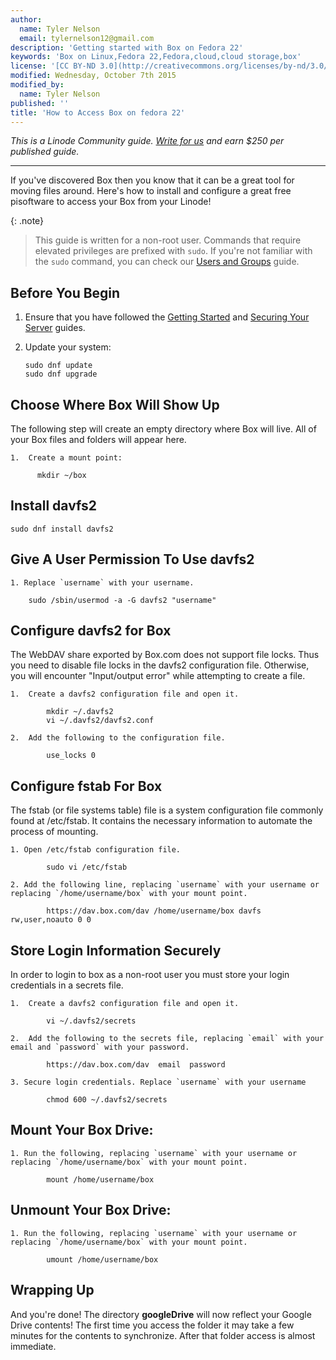 ```yaml
---
author:
  name: Tyler Nelson
  email: tylernelson12@gmail.com
description: 'Getting started with Box on Fedora 22'
keywords: 'Box on Linux,Fedora 22,Fedora,cloud,cloud storage,box'
license: '[CC BY-ND 3.0](http://creativecommons.org/licenses/by-nd/3.0/us/)'
modified: Wednesday, October 7th 2015
modified_by:
  name: Tyler Nelson
published: ''
title: 'How to Access Box on fedora 22'
---
```


*This is a Linode Community guide. [Write for us](/docs/contribute) and earn $250 per published guide.*

<hr>

If you've discovered Box then you know that it can be a great tool for moving files around.  Here's how to install and configure a great free pisoftware to access your Box from your Linode!

{: .note}
>
>This guide is written for a non-root user. Commands that require elevated privileges are prefixed with `sudo`. If you're not familiar with the `sudo` command, you can check our [Users and Groups](/docs/tools-reference/linux-users-and-groups) guide.

## Before You Begin

1.  Ensure that you have followed the [Getting Started](/docs/getting-started) and [Securing Your Server](/docs/security/securing-your-server) guides.

2.  Update your system:

        sudo dnf update
        sudo dnf upgrade

## Choose Where Box Will Show Up

The following step will create an empty directory where Box will live.  All of your Box files and folders will appear here.

    1.  Create a mount point:

          mkdir ~/box

## Install davfs2

    sudo dnf install davfs2

## Give A User Permission To Use davfs2

    1. Replace `username` with your username.

        sudo /sbin/usermod -a -G davfs2 "username"

## Configure davfs2 for Box

The WebDAV share exported by Box.com does not support file locks. Thus you need to disable file locks in the davfs2 configuration file. Otherwise, you will encounter "Input/output error" while attempting to create a file.

    1.  Create a davfs2 configuration file and open it.

            mkdir ~/.davfs2
            vi ~/.davfs2/davfs2.conf

    2.  Add the following to the configuration file.

            use_locks 0

## Configure fstab For Box

The fstab (or file systems table) file is a system configuration file commonly found at /etc/fstab.  It contains the necessary information to automate the process of mounting.

    1. Open /etc/fstab configuration file.

            sudo vi /etc/fstab

    2. Add the following line, replacing `username` with your username or replacing `/home/username/box` with your mount point.

            https://dav.box.com/dav /home/username/box davfs rw,user,noauto 0 0

## Store Login Information Securely

In order to login to box as a non-root user you must store your login credentials in a secrets file.

    1.  Create a davfs2 configuration file and open it.

            vi ~/.davfs2/secrets

    2.  Add the following to the secrets file, replacing `email` with your email and `password` with your password.

            https://dav.box.com/dav  email  password

    3. Secure login credentials. Replace `username` with your username

            chmod 600 ~/.davfs2/secrets

## Mount Your Box Drive:

    1. Run the following, replacing `username` with your username or replacing `/home/username/box` with your mount point.

            mount /home/username/box

## Unmount Your Box Drive:

    1. Run the following, replacing `username` with your username or replacing `/home/username/box` with your mount point.

            umount /home/username/box

## Wrapping Up

And you're done!  The directory **googleDrive** will now reflect your Google Drive contents!  The first time you access the folder it may take a few minutes for the contents to synchronize.  After that folder access is almost immediate.
